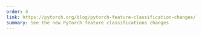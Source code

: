 ```yaml
---
order: 4
link: https://pytorch.org/blog/pytorch-feature-classification-changes/
summary: See the new PyTorch feature classifications changes
---
```

